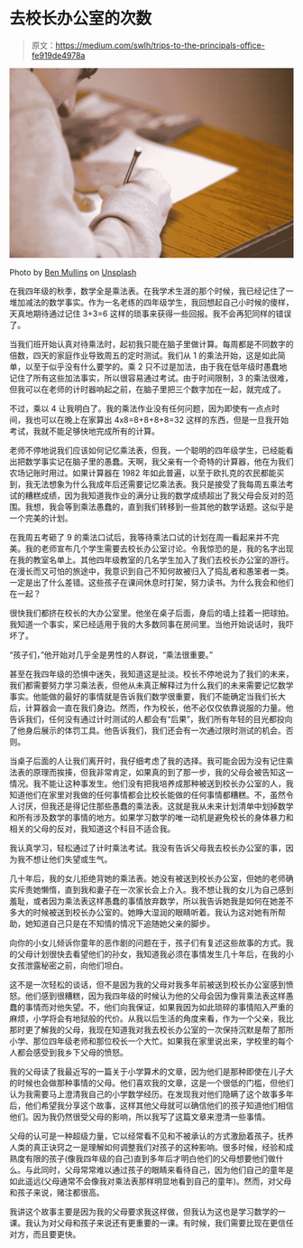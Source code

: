 # 去校长办公室的次数

> 原文：<https://medium.com/swlh/trips-to-the-principals-office-fe919de4978a>

![](img/578690f03e37dfb214f468206e800ae6.png)

Photo by [Ben Mullins](https://unsplash.com/@benmullins?utm_source=medium&utm_medium=referral) on [Unsplash](https://unsplash.com?utm_source=medium&utm_medium=referral)

在我四年级的秋季，数学全是乘法表。在我学术生涯的那个时候，我已经记住了一堆加减法的数学事实。作为一名老练的四年级学生，我回想起自己小时候的傻样，天真地期待通过记住 3+3=6 这样的琐事来获得一些回报。我不会再犯同样的错误了。

当我们班开始认真对待乘法时，起初我只能在脑子里做计算。每周都是不同数字的倍数，四天的家庭作业导致周五的定时测试。我们从 1 的乘法开始，这是如此简单，以至于似乎没有什么要学的。乘 2 只不过是加法，由于我在低年级时愚蠢地记住了所有这些加法事实，所以很容易通过考试。由于时间限制，3 的乘法很难，但我可以在老师的计时器响起之前，在脑子里把三个数字加在一起，就完成了。

不过，乘以 4 让我明白了。我的乘法作业没有任何问题，因为即使有一点点时间，我也可以在晚上在家算出 4x8=8+8+8+8=32 这样的东西，但是一旦我开始考试，我就不能足够快地完成所有的计算。

老师不停地说我们应该如何记忆乘法表，但我，一个聪明的四年级学生，已经能看出把数学事实记在脑子里的愚蠢。天啊，我父亲有一个奇特的计算器，他在为我们农场记账时用过。如果计算器在 1982 年如此普遍，以至于欧扎克的农民都能买到，我无法想象为什么我成年后还需要记忆乘法表。我只是接受了我每周五乘法考试的糟糕成绩，因为我知道我作业的满分让我的数学成绩超出了我父母会反对的范围。我想，我会等到乘法愚蠢的，直到我们转移到一些其他的数学话题。这似乎是一个完美的计划。

在我周五考砸了 9 的乘法口试后，我等待乘法口试的计划在周一看起来并不完美。我的老师宣布几个学生需要去校长办公室讨论。令我惊恐的是，我的名字出现在我的教室名单上。其他四年级教室的几名学生加入了我们去校长办公室的游行。在漫长而又可怕的旅途中，我意识到自己不知何故被归入了捣乱者和愚笨者一类。一定是出了什么差错。这些孩子在课间休息时打架，努力读书。为什么我会和他们在一起？

很快我们都挤在校长的大办公室里。他坐在桌子后面，身后的墙上挂着一把球拍。我知道一个事实，桨已经适用于我的大多数同事在房间里。当他开始说话时，我吓坏了。

“孩子们，”他开始对几乎全是男性的人群说，“乘法很重要。”

甚至在我四年级的恐惧中迷失，我知道这是扯淡。校长不停地说为了我们的未来，我们都需要努力学习乘法表，但他从未真正解释过为什么我们的未来需要记忆数学事实。他能做的最好的事情就是告诉我们数学很重要，我们不能确定当我们长大后，计算器会一直在我们身边。然而，作为校长，他不必仅仅依靠说服的力量。他告诉我们，任何没有通过计时测试的人都会有“后果”，我们所有年轻的目光都投向了他身后展示的体罚工具。他告诉我们，我们还会有一次通过限时测试的机会。否则。

当桌子后面的人让我们离开时，我仔细考虑了我的选择。我可能会因为没有记住乘法表的原理而挨揍，但我非常肯定，如果真的到了那一步，我的父母会被告知这一情况。我不能让这种事发生。他们没有把我培养成那种被送到校长办公室的人，我知道他们在家里对我做的任何事情都会比校长能做的任何事情都糟糕。不，虽然令人讨厌，但我还是得记住那些愚蠢的乘法表。这就是我从未来计划清单中划掉数学和所有涉及数学的事情的地方。如果学习数学的唯一动机是避免校长的身体暴力和相关的父母的反对，我知道这个科目不适合我。

我认真学习，轻松通过了计时乘法考试。我没有告诉父母我去校长办公室的事，因为我不想让他们失望或生气。

几十年后，我的女儿拒绝背她的乘法表。她没有被送到校长办公室，但她的老师确实斥责她懒惰，直到我和妻子在一次家长会上介入。我不想让我的女儿为自己感到羞耻，或者因为乘法表这样愚蠢的事情放弃数学，所以我告诉她我是如何在她差不多大的时候被送到校长办公室的。她睁大湿润的眼睛听着。我认为这对她有所帮助，她知道自己只是在不知情的情况下追随她父亲的脚步。

向你的小女儿倾诉你童年的恶作剧的问题在于，孩子们有复述这些故事的方式。我的父母计划很快去看望他们的孙女，我知道我必须在事情发生几十年后，在我的小女孩泄露秘密之前，向他们坦白。

这不是一次轻松的谈话，但不是因为我的父母对我多年前被送到校长办公室感到愤怒。他们感到很糟糕，因为我四年级的时候认为他的父母会因为像背乘法表这样愚蠢的事情而对他失望。不，他们向我保证，如果我因为如此琐碎的事情陷入严重的麻烦，小学将会有地狱般的代价。从我以后生活的角度来看，作为一个父亲，我比那时更了解我的父母，我现在知道我对我去校长办公室的一次保持沉默是帮了那所小学、那位四年级老师和那位校长一个大忙。如果我在家里说出来，学校里的每个人都会感受到我乡下父母的愤怒。

我的父母读了我最近写的一篇关于小学算术的文章，因为他们是那种即使在儿子大的时候也会做那种事情的父母。他们喜欢我的文章，这是一个很低的门槛，但他们认为我需要马上澄清我自己的小学数学经历。在发现我对他们隐瞒了这个故事多年后，他们希望我分享这个故事，这样其他父母就可以确信他们的孩子知道他们相信他们。因为我仍然很受父母的影响，所以我写了这篇文章来澄清一些事情。

父母的认可是一种超级力量，它以经常看不见和不被承认的方式激励着孩子。抚养人类的真正诀窍之一是理解如何调整我们对孩子的这种影响。很多时候，经验和成熟度有限的孩子(像我四年级的自己)直到多年后才明白他们的父母想要他们做什么。与此同时，父母常常难以通过孩子的眼睛来看待自己，因为他们自己的童年是如此遥远(父母通常不会像我对乘法表那样明显地看到自己的童年)。然而，对父母和孩子来说，赌注都很高。

我讲这个故事主要是因为我的父母要求我这样做，但我认为这也是学习数学的一课。我认为对父母和孩子来说还有更重要的一课。有时候，我们需要比现在更信任对方，而且要更快。